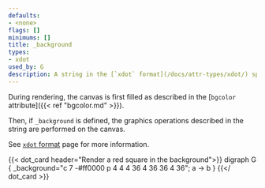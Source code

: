 ```yaml
---
defaults:
- <none>
flags: []
minimums: []
title: _background
types:
- xdot
used_by: G
description: A string in the [`xdot` format](/docs/attr-types/xdot/) specifying an arbitrary background
---
```

During rendering, the canvas is first filled as described in the
[`bgcolor` attribute]({{< ref "bgcolor.md" >}}).

Then, if `_background` is defined, the graphics
operations described in the string are performed on the canvas.

See [`xdot` format](/docs/attr-types/xdot/) page for more information.

{{< dot_card header="Render a red square in the background">}}
digraph G {
  _background="c 7 -#ff0000 p 4 4 4 36 4 36 36 4 36";
  a -> b
}
{{</ dot_card >}}

